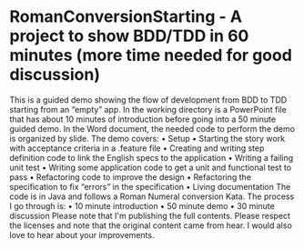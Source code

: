 # RomanConversionStarting - A project to show BDD/TDD in 60 minutes (more time needed for good discussion)
This is a guided demo showing the flow of development from BDD to TDD starting from an “empty” app. In the working directory is a PowerPoint file that has about 10 minutes of introduction before going into a 50 minute guided demo. In the Word document, the needed code to perform the demo is organized by slide.
The demo covers:
•	Setup
•	Starting the story work with acceptance criteria in a .feature file
•	Creating and writing step definition code to link the English specs to the application
•	Writing a failing unit test
•	Writing some application code to get a unit and functional test to pass
•	Refactoring code to improve the design
•	Refactoring the specification to fix “errors” in the specification
•	Living documentation
The code is in Java and follows a Roman Numeral conversion Kata.
The process I go through is:
•	10 minute introduction
•	50 minute demo
•	30 minute discussion
Please note that I'm publishing the full contents. Please respect the licenses and note that the original content came from hear. I would also love to hear about your improvements.
